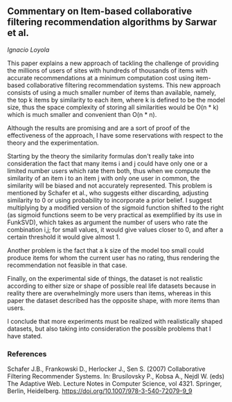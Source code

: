## Commentary on Item-based collaborative filtering recommendation algorithms by Sarwar et al.

*Ignacio Loyola*

This paper explains a new approach of tackling the challenge of providing the millions of users of sites with hundreds of thousands of items with accurate recommendations at a minimum computation cost using item-based collaborative filtering recommendation systems. This new approach consists of using a much smaller number of items than available, namely, the top k items by similarity to each item, where k is defined to be the model size, thus the space complexity of storing all similarities would be O(n * k) which is much smaller and convenient than O(n * n).


Although the results are promising and are a sort of proof of the effectiveness of the approach, I have some reservations with respect to the theory and the experimentation.  

Starting by the theory the similarity formulas don't really take into consideration the fact that many items i and j could have only one or a limited number users which rate them both, thus when we compute the similarity of an item i to an item j with only one user in common, the similarity will be biased and not accurately represented. This problem is mentioned by Schafer et al., who suggests either discarding, adjusting similarity to 0 or using probability to incorporate a prior belief. I suggest multiplying by a modified version of the sigmoid function shifted to the right (as sigmoid functions seem to be very practical as exemplified by its use in FunkSVD), which takes as argument the number of users who rate the combination i,j; for small values, it would give values closer to 0, and after a certain threshold it would give almost 1.


Another problem is the fact that a k size of the model too small could produce items for whom the current user has no rating, thus rendering the recommendation not feasible in that case.


Finally, on the experimental side of things, the dataset is not realistic according to either size or shape of possible real life datasets because in reality there are overwhelmingly more users than items, whereas in this paper the dataset described has the opposite shape, with more items than users. 


I conclude that more experiments must be realized with realistically shaped datasets, but also taking into consideration the possible problems that I have stated.

### References

Schafer J.B., Frankowski D., Herlocker J., Sen S. (2007) Collaborative Filtering Recommender Systems. In: Brusilovsky P., Kobsa A., Nejdl W. (eds) The Adaptive Web. Lecture Notes in Computer Science, vol 4321. Springer, Berlin, Heidelberg. https://doi.org/10.1007/978-3-540-72079-9_9
